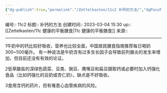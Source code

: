 ```yaml
---
{"dg-publish":true,"permalink":"/Zettelkasten/11c2 补钙的方法/","dgPassFrontmatter":true}
---
```


编号:: 11c2
标题:: 补钙的方法
创建时间:: 2023-03-04 15:30
up:: [[Zettelkasten/11c 健康的平衡膳食\|11c 健康的平衡膳食]]
来源:: 

---
1牛奶中的钙比较好吸收，营养也比较全面，中国居民膳食指南推荐每日喝奶300~500毫升。
有一种说法是牛奶含有过多生长因子会导致前列腺炎的发生率增加，但目前还没有有效的论证。

2低草酸盐的深绿色蔬菜、豆类、豌豆、鹰嘴豆和扁豆摄取钙或必要时加入钙强化食品（比如钙强化的豆奶或杏仁奶）。缺点是不好吸收。

3食用含钙的药片，但有罹患心血管疾病的风险。